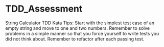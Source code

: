 # TDD_Assessment
String Calculator TDD Kata Tips: Start with the simplest test case of an empty string and move to one and two numbers. Remember to solve problems in a simple manner so that you force yourself to write tests you did not think about. Remember to refactor after each passing test.
